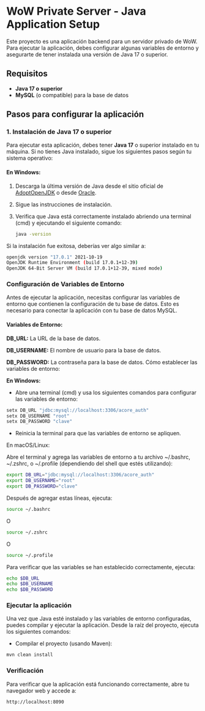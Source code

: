 # WoW Private Server - Java Application Setup

Este proyecto es una aplicación backend para un servidor privado de WoW. Para ejecutar la aplicación, debes configurar algunas variables de entorno y asegurarte de tener instalada una versión de Java 17 o superior.

## Requisitos

- **Java 17 o superior**
- **MySQL** (o compatible) para la base de datos

## Pasos para configurar la aplicación

### 1. Instalación de Java 17 o superior

Para ejecutar esta aplicación, debes tener **Java 17** o superior instalado en tu máquina. Si no tienes Java instalado, sigue los siguientes pasos según tu sistema operativo:

#### En Windows:

1. Descarga la última versión de Java desde el sitio oficial de [AdoptOpenJDK](https://adoptium.net/temurin/releases/) o desde [Oracle](https://www.oracle.com/java/technologies/javase-jdk17-downloads.html).
2. Sigue las instrucciones de instalación.
3. Verifica que Java está correctamente instalado abriendo una terminal (cmd) y ejecutando el siguiente comando:

   ```bash
   java -version
   ```
   
Si la instalación fue exitosa, deberías ver algo similar a:

 ```bash
 openjdk version "17.0.1" 2021-10-19
 OpenJDK Runtime Environment (build 17.0.1+12-39)
 OpenJDK 64-Bit Server VM (build 17.0.1+12-39, mixed mode)
```

### Configuración de Variables de Entorno
Antes de ejecutar la aplicación, necesitas configurar las variables de entorno que contienen la configuración de tu base de datos. Esto es necesario para conectar la aplicación con tu base de datos MySQL.

#### Variables de Entorno:

**DB_URL:** La URL de la base de datos.

**DB_USERNAME:** El nombre de usuario para la base de datos.

**DB_PASSWORD:** La contraseña para la base de datos.
Cómo establecer las variables de entorno:

**En Windows:**

- Abre una terminal (cmd) y usa los siguientes comandos para configurar las variables de entorno:

```bash
setx DB_URL "jdbc:mysql://localhost:3306/acore_auth"
setx DB_USERNAME "root"
setx DB_PASSWORD "clave"
```

- Reinicia la terminal para que las variables de entorno se apliquen.

En macOS/Linux:

Abre el terminal y agrega las variables de entorno a tu archivo ~/.bashrc, ~/.zshrc, o ~/.profile (dependiendo del shell que estés utilizando):



```bash
export DB_URL="jdbc:mysql://localhost:3306/acore_auth"
export DB_USERNAME="root"
export DB_PASSWORD="clave"
```

Después de agregar estas líneas, ejecuta:

```bash
source ~/.bashrc
```
O 

```bash
source ~/.zshrc
```


O

```bash
source ~/.profile
```


Para verificar que las variables se han establecido correctamente, ejecuta:

```bash
echo $DB_URL
echo $DB_USERNAME
echo $DB_PASSWORD
```

###  Ejecutar la aplicación
Una vez que Java esté instalado y las variables de entorno configuradas, puedes compilar y ejecutar la aplicación. Desde la raíz del proyecto, ejecuta los siguientes comandos:

- Compilar el proyecto (usando Maven):


```bash
mvn clean install
```

### Verificación

Para verificar que la aplicación está funcionando correctamente, abre tu navegador web y accede a:

```bash
http://localhost:8090
```